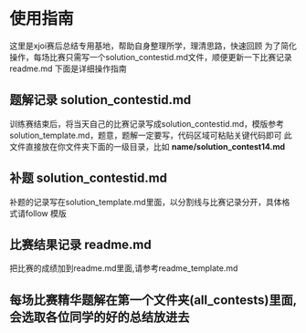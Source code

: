 # 使用指南
这里是xjoi赛后总结专用基地，帮助自身整理所学，理清思路，快速回顾
为了简化操作，每场比赛只需写一个solution_contestid.md文件，顺便更新一下比赛记录readme.md
下面是详细操作指南
## 题解记录 solution_contestid.md
 训练赛结束后，将当天自己的比赛记录写成solution_contestid.md，模版参考solution_template.md，题意，题解一定要写，代码区域可粘贴关键代码即可
 此文件直接放在你文件夹下面的一级目录，比如  **name/solution_contest14.md**
## 补题  solution_contestid.md
补题的记录写在solution_template.md里面，以分割线与比赛记录分开，具体格式请follow 模版
## 比赛结果记录 readme.md
把比赛的成绩加到readme.md里面,请参考readme_template.md
## 每场比赛精华题解在第一个文件夹(all_contests)里面, 会选取各位同学的好的总结放进去
